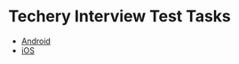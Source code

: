# Techery Interview Test Tasks

* [Android](https://github.com/techery/test_tasks/blob/master/android.md)
* [iOS](https://github.com/techery/test_tasks/blob/master/iOS.md)

